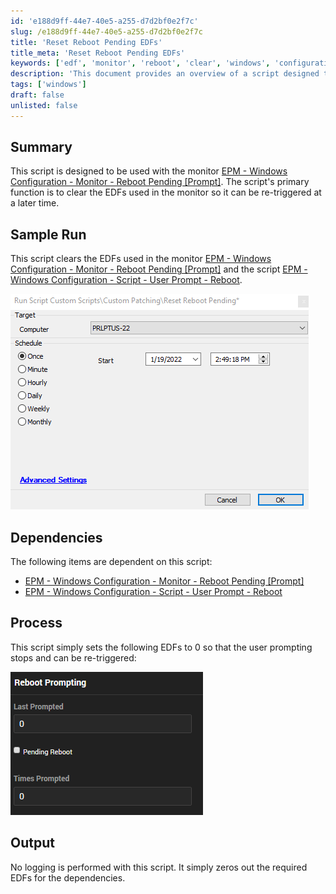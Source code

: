 ```yaml
---
id: 'e188d9ff-44e7-40e5-a255-d7d2bf0e2f7c'
slug: /e188d9ff-44e7-40e5-a255-d7d2bf0e2f7c
title: 'Reset Reboot Pending EDFs'
title_meta: 'Reset Reboot Pending EDFs'
keywords: ['edf', 'monitor', 'reboot', 'clear', 'windows', 'configuration']
description: 'This document provides an overview of a script designed to clear the EDFs used in the EPM - Windows Configuration - Monitor - Reboot Pending [Prompt]. It explains the dependencies, process, and expected output of the script, ensuring that the monitor can be re-triggered effectively.'
tags: ['windows']
draft: false
unlisted: false
---
```


## Summary

This script is designed to be used with the monitor [EPM - Windows Configuration - Monitor - Reboot Pending [Prompt]](/docs/8163996f-f8b6-4b7d-b5b1-6b965a9408d4). The script's primary function is to clear the EDFs used in the monitor so it can be re-triggered at a later time.

## Sample Run

This script clears the EDFs used in the monitor [EPM - Windows Configuration - Monitor - Reboot Pending [Prompt]](/docs/8163996f-f8b6-4b7d-b5b1-6b965a9408d4) and the script [EPM - Windows Configuration - Script - User Prompt - Reboot](https://proval.itglue.com/DOC-5078775-9076644).

![Sample Run Image](../../../static/img/Reset-Reboot-Pending-EDFs/image_1.png)

## Dependencies

The following items are dependent on this script:

- [EPM - Windows Configuration - Monitor - Reboot Pending [Prompt]](/docs/8163996f-f8b6-4b7d-b5b1-6b965a9408d4)
- [EPM - Windows Configuration - Script - User Prompt - Reboot](https://proval.itglue.com/DOC-5078775-9076644)

## Process

This script simply sets the following EDFs to 0 so that the user prompting stops and can be re-triggered:

![Process Image](../../../static/img/Reset-Reboot-Pending-EDFs/image_2.png)

## Output

No logging is performed with this script. It simply zeros out the required EDFs for the dependencies.


